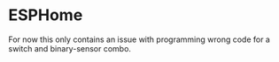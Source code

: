 # ESPHome
For now this only contains an issue with programming wrong code for a switch and binary-sensor combo.
